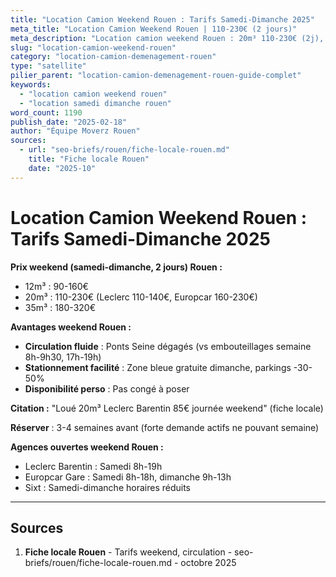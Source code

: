 ```yaml
---
title: "Location Camion Weekend Rouen : Tarifs Samedi-Dimanche 2025"
meta_title: "Location Camion Weekend Rouen | 110-230€ (2 jours)"
meta_description: "Location camion weekend Rouen : 20m³ 110-230€ (2j), Leclerc 110-140€. Samedi-dimanche circulation fluide, stationnement facilité. Réserver 3 semaines avant."
slug: "location-camion-weekend-rouen"
category: "location-camion-demenagement-rouen"
type: "satellite"
pilier_parent: "location-camion-demenagement-rouen-guide-complet"
keywords:
  - "location camion weekend rouen"
  - "location samedi dimanche rouen"
word_count: 1190
publish_date: "2025-02-18"
author: "Équipe Moverz Rouen"
sources:
  - url: "seo-briefs/rouen/fiche-locale-rouen.md"
    title: "Fiche locale Rouen"
    date: "2025-10"
---
```


# Location Camion Weekend Rouen : Tarifs Samedi-Dimanche 2025

**Prix weekend (samedi-dimanche, 2 jours) Rouen :**
- 12m³ : 90-160€
- 20m³ : 110-230€ (Leclerc 110-140€, Europcar 160-230€)
- 35m³ : 180-320€

**Avantages weekend Rouen :**
- **Circulation fluide** : Ponts Seine dégagés (vs embouteillages semaine 8h-9h30, 17h-19h)
- **Stationnement facilité** : Zone bleue gratuite dimanche, parkings -30-50%
- **Disponibilité perso** : Pas congé à poser

**Citation :** "Loué 20m³ Leclerc Barentin 85€ journée weekend" (fiche locale)

**Réserver** : 3-4 semaines avant (forte demande actifs ne pouvant semaine)

**Agences ouvertes weekend Rouen :**
- Leclerc Barentin : Samedi 8h-19h
- Europcar Gare : Samedi 8h-18h, dimanche 9h-13h
- Sixt : Samedi-dimanche horaires réduits

---

## Sources

1. **Fiche locale Rouen** - Tarifs weekend, circulation - seo-briefs/rouen/fiche-locale-rouen.md - octobre 2025

